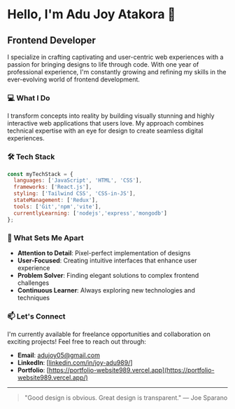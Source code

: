 # Hello, I'm Adu Joy Atakora 👋

## Frontend Developer

I specialize in crafting captivating and user-centric web experiences with a passion for bringing designs to life through code. With one year of professional experience, I'm constantly growing and refining my skills in the ever-evolving world of frontend development.

### 💻 What I Do

I transform concepts into reality by building visually stunning and highly interactive web applications that users love. My approach combines technical expertise with an eye for design to create seamless digital experiences.

### 🛠️ Tech Stack

```javascript
const myTechStack = {
  languages: ['JavaScript', 'HTML', 'CSS'],
  frameworks: ['React.js'],
  styling: ['Tailwind CSS', 'CSS-in-JS'],
  stateManagement: ['Redux'],
  tools: ['Git','npm','vite'],
  currentlyLearning: ['nodejs','express','mongodb']
};
```

### 🚀 What Sets Me Apart

- **Attention to Detail**: Pixel-perfect implementation of designs
- **User-Focused**: Creating intuitive interfaces that enhance user experience
- **Problem Solver**: Finding elegant solutions to complex frontend challenges
- **Continuous Learner**: Always exploring new technologies and techniques

### 📫 Let's Connect

I'm currently available for freelance opportunities and collaboration on exciting projects! Feel free to reach out through:

- **Email**: [adujoy05@gmail.com](mailto:adujoy05@gmail.com)
- **LinkedIn**: [[linkedin.com/in/joy-adu989/](https://www.linkedin.com/in/joy-adu989/)]
- **Portfolio**: [https://portfolio-website989.vercel.app](https://portfolio-website989.vercel.app/)

---

> "Good design is obvious. Great design is transparent." — Joe Sparano
